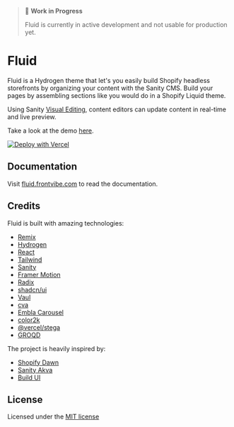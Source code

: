 > 🚧 **Work in Progress**
>
> Fluid is currently in active development and not usable for production yet.

# Fluid

Fluid is a Hydrogen theme that let's you easily build Shopify headless storefronts by organizing your content with the Sanity CMS. Build your pages by assembling sections like you would do in a Shopify Liquid theme.

Using Sanity [Visual Editing](https://www.youtube.com/watch?v=0qheADLqhBs), content editors can update content in real-time and live preview.

Take a look at the demo [here](https://fluid-demo.frontvibe.com/).

[![Deploy with Vercel](https://vercel.com/button)](https://vercel.com/new/clone?repository-url=https%3A%2F%2Fgithub.com%2Ffrontvibe%2Ffluid)

## Documentation

Visit [fluid.frontvibe.com](https://fluid.frontvibe.com/) to read the documentation.

## Credits

Fluid is built with amazing technologies:

- [Remix](https://remix.run/)
- [Hydrogen](https://hydrogen.shopify.dev)
- [React](https://reactjs.org/)
- [Tailwind](https://tailwindcss.com/)
- [Sanity](https://github.com/sanity-io/sanity)
- [Framer Motion](https://www.framer.com/motion/)
- [Radix](https://www.radix-ui.com/primitives/docs/overview/introduction)
- [shadcn/ui](https://ui.shadcn.com/)
- [Vaul](https://vaul.emilkowal.ski/)
- [cva](https://cva.style/docs)
- [Embla Carousel](https://www.embla-carousel.com/get-started/)
- [color2k](https://github.com/ricokahler/color2k)
- [@vercel/stega](https://www.npmjs.com/package/@vercel/stega)
- [GROQD](https://commerce.nearform.com/open-source/groqd/)

The project is heavily inspired by:

- [Shopify Dawn](https://github.com/Shopify/dawn)
- [Sanity Akva](https://github.com/sanity-io/demo-ecommerce)
- [Build UI](https://buildui.com/recipes)

## License

Licensed under the [MIT license](https://github.com/frontvibe/fluid/blob/main/LICENSE.md)
